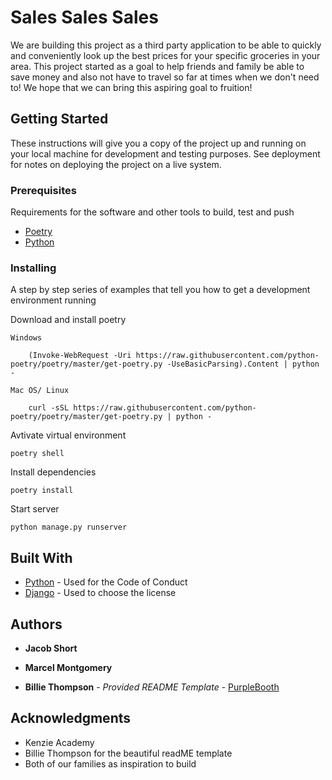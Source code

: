 # Sales Sales Sales

We are building this project as a third party application to be able to quickly and conveniently look up the best prices for your specific groceries in your area. This project started as a goal to help friends and family be able to save money and also not have to travel so far at times when we don't need to! We hope that we can bring this aspiring goal to fruition!


## Getting Started

These instructions will give you a copy of the project up and running on
your local machine for development and testing purposes. See deployment
for notes on deploying the project on a live system.

### Prerequisites

Requirements for the software and other tools to build, test and push 
- [Poetry](https://python-poetry.org/)
- [Python](https://www.python.org/)

### Installing

A step by step series of examples that tell you how to get a development
environment running

Download and install poetry 

    Windows

        (Invoke-WebRequest -Uri https://raw.githubusercontent.com/python-poetry/poetry/master/get-poetry.py -UseBasicParsing).Content | python -

    Mac OS/ Linux

        curl -sSL https://raw.githubusercontent.com/python-poetry/poetry/master/get-poetry.py | python -

Avtivate virtual environment

    poetry shell

Install dependencies

    poetry install

Start server

    python manage.py runserver


## Built With

  - [Python](https://www.python.org/) - Used
    for the Code of Conduct
  - [Django](https://www.djangoproject.com/) - Used to choose
    the license


## Authors

  - **Jacob Short** 

  - **Marcel Montgomery** 

  - **Billie Thompson** - *Provided README Template* -
    [PurpleBooth](https://github.com/PurpleBooth)


## Acknowledgments

  - Kenzie Academy
  - Billie Thompson for the beautiful readME template
  - Both of our families as inspiration to build

